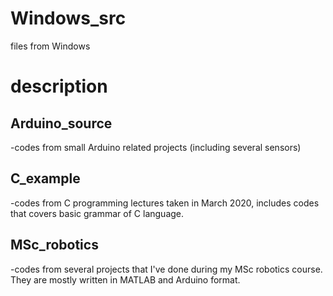 # Windows_src
files from Windows

# description
## Arduino_source 
-codes from small Arduino related projects (including several sensors)
## C_example
-codes from C programming lectures taken in March 2020, includes codes that covers basic grammar of C language.
## MSc_robotics
-codes from several projects that I've done during my MSc robotics course. They are mostly written in MATLAB and Arduino format. 
